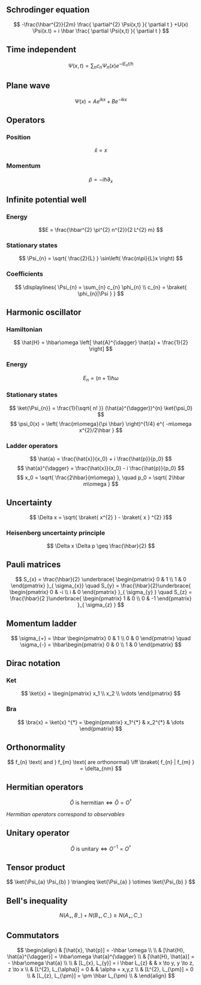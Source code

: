 
## Schrodinger equation

$$ -\frac{\hbar^{2}}{2m} \frac{ \partial^{2} \Psi(x,t)  }{ \partial t } +U(x) \Psi(x.t) = i \hbar \frac{ \partial \Psi(x,t) }{ \partial t } $$

## Time independent 

$$ \Psi(x,t) = \sum_{n} c_{n} \Psi_{n} (x) e^{ -i E_{n}t/\hbar } $$ 
## Plane wave 

$$ \Psi(x) = A e^{ ikx } + B e^{ -ikx } $$ 
## Operators

### Position

$$ \hat{x} = x $$

### Momentum 

$$ \hat{p} = -i \hbar \partial_{x} $$

## Infinite potential well

### Energy 

$$E = \frac{\hbar^{2} \pi^{2} n^{2}}{2 L^{2} m} $$

### Stationary states 

$$ \Psi_{n} = \sqrt{ \frac{2}{L} } \sin\left( \frac{n\pi}{L}x \right) $$

### Coefficients 

$$ 
 \displaylines{
\Psi_{n} = \sum_{n} c_{n} \phi_{n} \\
 c_{n} = \braket{ \phi_{n}|\Psi } 
}
$$

## Harmonic oscillator

### Hamiltonian 

$$ \hat{H} = \hbar\omega \left[ \hat{A}^{\dagger} \hat{a} + \frac{1}{2} \right] $$ 
### Energy 

$$ E_{n} = (n + 1) \hbar \omega $$ 
### Stationary states 

$$ \ket{\Psi_{n}} = \frac{1}{\sqrt{ n! }} (\hat{a}^{\dagger})^{n} \ket{\psi_0}  $$ $$ \psi_0(x) = \left( \frac{m\omega}{\pi \hbar} \right)^{1/4} e^{ -m\omega x^{2}/2\hbar } $$
### Ladder operators 

$$
\hat{a} = \frac{\hat{x}}{x_0} + i \frac{\hat{p}}{p_0}
$$
$$ 
\hat{a}^{\dagger} = \frac{\hat{x}}{x_0} - i \frac{\hat{p}}{p_0}
$$
$$ x_0 = \sqrt{ \frac{2\hbar}{m\omega} }, \quad p_0 = \sqrt{ 2\hbar m\omega }
$$ 
## Uncertainty

$$ \Delta x = \sqrt{ \braket{ x^{2} } - \braket{ x } ^{2} }$$

### Heisenberg uncertainty principle 

$$ \Delta x \Delta p \geq \frac{\hbar}{2} $$ 
## Pauli matrices 

$$ 
S_{x} = \frac{\hbar}{2} \underbrace{ \begin{pmatrix}
0 & 1 \\
1 & 0
\end{pmatrix} }_{ \sigma_{x}} \quad S_{y} = \frac{\hbar}{2}\underbrace{ \begin{pmatrix}
0 & -i \\
i & 0
\end{pmatrix} }_{ \sigma_{y} } \quad S_{z} = \frac{\hbar}{2 }\underbrace{ \begin{pmatrix}
1 & 0 \\
0 & -1
\end{pmatrix} }_{ \sigma_{z} }
$$

## Momentum ladder 

$$
\sigma_{+} = \hbar \begin{pmatrix}
0 & 1 \\
0 & 0
\end{pmatrix} \quad \sigma_{-} = \hbar\begin{pmatrix}
0 & 0 \\
1 & 0
\end{pmatrix}
$$

## Dirac notation

### Ket 

$$
\ket{x} = \begin{pmatrix}
x_1 \\
x_2 \\
\vdots
\end{pmatrix}
$$

### Bra 

$$
\bra{x} = \ket{x} ^{*} = \begin{pmatrix}
x_1^{*} & x_2^{*} & \dots
\end{pmatrix}
$$

## Orthonormality 

$$
f_{n} \text{ and } f_{m} \text{  are orthonormal} \iff \braket{ f_{n} | f_{m} } = \delta_{nm}
$$

## Hermitian operators 

$$
\hat{O} \text{ is hermitian} \iff \hat{O} = O ^{\dagger}
$$

*Hermitian operators correspond to observables*

## Unitary operator 

$$
\hat{O} \text{ is unitary} \iff O^{-1} = O^{\dagger}
$$

## Tensor product 

$$ \ket{\Psi_{a} \Psi_{b} } \triangleq \ket{\Psi_{a} } \otimes \ket{\Psi_{b} }  $$ 
## Bell's inequality 

$$ N(A_{+}, B_{-}) + N(B_{+}, C_{-} ) \geq N(A_{+}, C_{-}) $$ 
## Commutators 

$$
\begin{align}
 & [\hat{x}, \hat{p}] = -\hbar \omega \\
 \\
 & [\hat{H}, \hat{a}^{\dagger}] = \hbar\omega \hat{a}^{\dagger} \\
 & [\hat{H}, \hat{a}] = - \hbar\omega \hat{a} \\
 \\
 & [L_{x}, L_{y}] = i \hbar L_{z}  &  &  x \to y, y \to z, z \to x \\
 & [L^{2}, L_{\alpha}] = 0  &  &  \alpha = x,y,z \\
 & [L^{2}, L_{\pm}] = 0 \\
 & [L_{z}, L_{\pm}] = \pm \hbar L_{\pm} \\
 & 
\end{align}
$$